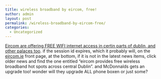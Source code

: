 ```yaml
---
title: wireless broadband by eircom, free!
author: admin
layout: post
permalink: /wireless-broadband-by-eircom-free/
categories:
  - Uncategorized
---
```

[Eircom are offering FREE WIFI internet access in certin parts of dublin, and other palaces too][1]. if the session id expires, which it probably will, on the [eircom.ie][2] front page, at the bottom, if it is not in the latest news items, click older news and find the one entitled &#8220;eircom provides free wireless broadband hot spots across central Dublin&#8221;. and McDonnalds gets an upgrade too! wonder will they upgrade ALL phone boxen or just some?

 [1]: http://www.eircom.ie/cgi-bin/bvsm/bveircom/bladerunner/displayNews.jsp?BV_SessionID=@@@@0301755412.1102882380@@@@&BV_EngineID=ccccadddflgdfljcefeceiedffndffj.0&site=Res&chanId=0&newsItemId=phonekiosk
 [2]: http://www.eircom.ie